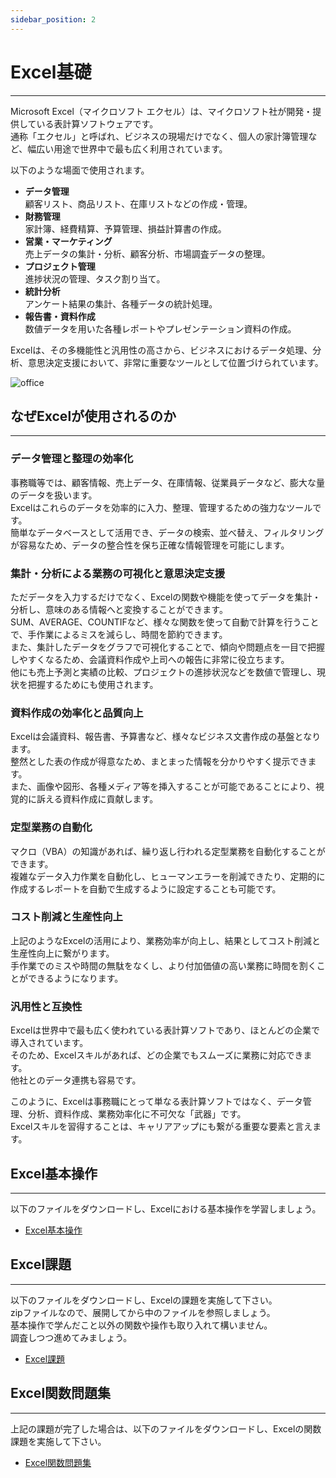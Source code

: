 ```yaml
---
sidebar_position: 2
---
```


# Excel基礎
---
Microsoft Excel（マイクロソフト エクセル）は、マイクロソフト社が開発・提供している表計算ソフトウェアです。  
通称「エクセル」と呼ばれ、ビジネスの現場だけでなく、個人の家計簿管理など、幅広い用途で世界中で最も広く利用されています。

以下のような場面で使用されます。
- **データ管理**  
顧客リスト、商品リスト、在庫リストなどの作成・管理。
- **財務管理**  
家計簿、経費精算、予算管理、損益計算書の作成。
- **営業・マーケティング**  
売上データの集計・分析、顧客分析、市場調査データの整理。
- **プロジェクト管理**  
進捗状況の管理、タスク割り当て。
- **統計分析**  
アンケート結果の集計、各種データの統計処理。
- **報告書・資料作成**  
数値データを用いた各種レポートやプレゼンテーション資料の作成。

Excelは、その多機能性と汎用性の高さから、ビジネスにおけるデータ処理、分析、意思決定支援において、非常に重要なツールとして位置づけられています。

![office](./img/office_lady.png)


## なぜExcelが使用されるのか
---
### データ管理と整理の効率化
事務職等では、顧客情報、売上データ、在庫情報、従業員データなど、膨大な量のデータを扱います。  
Excelはこれらのデータを効率的に入力、整理、管理するための強力なツールです。  
簡単なデータベースとして活用でき、データの検索、並べ替え、フィルタリングが容易なため、データの整合性を保ち正確な情報管理を可能にします。

### 集計・分析による業務の可視化と意思決定支援
ただデータを入力するだけでなく、Excelの関数や機能を使ってデータを集計・分析し、意味のある情報へと変換することができます。  
SUM、AVERAGE、COUNTIFなど、様々な関数を使って自動で計算を行うことで、手作業によるミスを減らし、時間を節約できます。  
また、集計したデータをグラフで可視化することで、傾向や問題点を一目で把握しやすくなるため、会議資料作成や上司への報告に非常に役立ちます。  
他にも売上予測と実績の比較、プロジェクトの進捗状況などを数値で管理し、現状を把握するためにも使用されます。

### 資料作成の効率化と品質向上
Excelは会議資料、報告書、予算書など、様々なビジネス文書作成の基盤となります。  
整然とした表の作成が得意なため、まとまった情報を分かりやすく提示できます。  
また、画像や図形、各種メディア等を挿入することが可能であることにより、視覚的に訴える資料作成に貢献します。  

### 定型業務の自動化
マクロ（VBA）の知識があれば、繰り返し行われる定型業務を自動化することができます。  
複雑なデータ入力作業を自動化し、ヒューマンエラーを削減できたり、定期的に作成するレポートを自動で生成するように設定することも可能です。

### コスト削減と生産性向上
上記のようなExcelの活用により、業務効率が向上し、結果としてコスト削減と生産性向上に繋がります。  
手作業でのミスや時間の無駄をなくし、より付加価値の高い業務に時間を割くことができるようになります。

### 汎用性と互換性
Excelは世界中で最も広く使われている表計算ソフトであり、ほとんどの企業で導入されています。  
そのため、Excelスキルがあれば、どの企業でもスムーズに業務に対応できます。  
他社とのデータ連携も容易です。

このように、Excelは事務職にとって単なる表計算ソフトではなく、データ管理、分析、資料作成、業務効率化に不可欠な「武器」です。  
Excelスキルを習得することは、キャリアアップにも繋がる重要な要素と言えます。

## Excel基本操作
---
以下のファイルをダウンロードし、Excelにおける基本操作を学習しましょう。  

- [Excel基本操作](./files/EXCEL研修_.xlsx)


## Excel課題
---
以下のファイルをダウンロードし、Excelの課題を実施して下さい。  
zipファイルなので、展開してから中のファイルを参照しましょう。  
基本操作で学んだこと以外の関数や操作も取り入れて構いません。  
調査しつつ進めてみましょう。

- [Excel課題](./files/Excel課題.zip)

## Excel関数問題集
---
上記の課題が完了した場合は、以下のファイルをダウンロードし、Excelの関数課題を実施して下さい。  

- [Excel関数問題集](./files/EXCEL関数問題集.xlsx)


